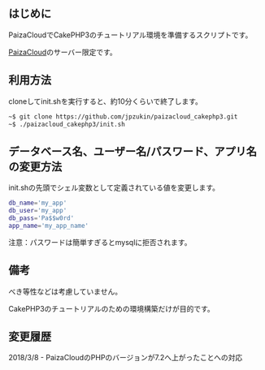 ## はじめに

PaizaCloudでCakePHP3のチュートリアル環境を準備するスクリプトです。

[PaizaCloud](https://paiza.cloud/ja/)のサーバー限定です。


## 利用方法

cloneしてinit.shを実行すると、約10分くらいで終了します。

```bash
~$ git clone https://github.com/jpzukin/paizacloud_cakephp3.git
~$ ./paizacloud_cakephp3/init.sh
```

## データベース名、ユーザー名/パスワード、アプリ名の変更方法

init.shの先頭でシェル変数として定義されている値を変更します。

```sh
db_name='my_app'
db_user='my_app'
db_pass='Pa$$w0rd'
app_name='my_app_name'
```

注意：パスワードは簡単すぎるとmysqlに拒否されます。

## 備考

べき等性などは考慮していません。

CakePHP3のチュートリアルのための環境構築だけが目的です。

## 変更履歴

2018/3/8 - PaizaCloudのPHPのバージョンが7.2へ上がったことへの対応

